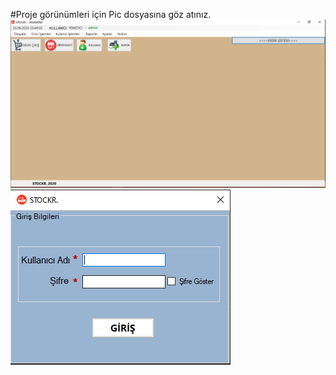 
#Proje görünümleri için Pic dosyasına göz atınız.
![](https://github.com/oguzcihan/StockR/blob/main/Pic/Home.png)
![](https://github.com/oguzcihan/StockR/blob/main/Pic/Login.png)
